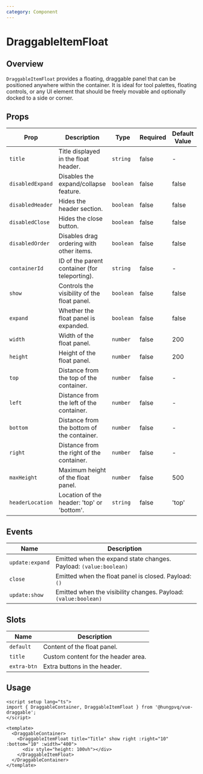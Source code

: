 ```yaml
---
category: Component
---
```


# DraggableItemFloat

## Overview

`DraggableItemFloat` provides a floating, draggable panel that can be positioned anywhere within the container. It is ideal for tool palettes, floating controls, or any UI element that should be freely movable and optionally docked to a side or corner.

## Props

| Prop             | Description                                   | Type      | Required | Default Value |
| ---------------- | --------------------------------------------- | --------- | -------- | ------------- |
| `title`          | Title displayed in the float header.          | `string`  | false    | -             |
| `disabledExpand` | Disables the expand/collapse feature.         | `boolean` | false    | false         |
| `disabledHeader` | Hides the header section.                     | `boolean` | false    | false         |
| `disabledClose`  | Hides the close button.                       | `boolean` | false    | false         |
| `disabledOrder`  | Disables drag ordering with other items.      | `boolean` | false    | false         |
| `containerId`    | ID of the parent container (for teleporting). | `string`  | false    | -             |
| `show`           | Controls the visibility of the float panel.   | `boolean` | false    | false         |
| `expand`         | Whether the float panel is expanded.          | `boolean` | false    | false         |
| `width`          | Width of the float panel.                     | `number`  | false    | 200           |
| `height`         | Height of the float panel.                    | `number`  | false    | 200           |
| `top`            | Distance from the top of the container.       | `number`  | false    | -             |
| `left`           | Distance from the left of the container.      | `number`  | false    | -             |
| `bottom`         | Distance from the bottom of the container.    | `number`  | false    | -             |
| `right`          | Distance from the right of the container.     | `number`  | false    | -             |
| `maxHeight`      | Maximum height of the float panel.            | `number`  | false    | 500           |
| `headerLocation` | Location of the header: 'top' or 'bottom'.    | `string`  | false    | 'top'         |

## Events

| Name            | Description                                                       |
| --------------- | ----------------------------------------------------------------- |
| `update:expand` | Emitted when the expand state changes. Payload: `(value:boolean)` |
| `close`         | Emitted when the float panel is closed. Payload: `()`             |
| `update:show`   | Emitted when the visibility changes. Payload: `(value:boolean)`   |

## Slots

| Name        | Description                         |
| ----------- | ----------------------------------- |
| `default`   | Content of the float panel.         |
| `title`     | Custom content for the header area. |
| `extra-btn` | Extra buttons in the header.        |

## Usage

```vue
<script setup lang="ts">
import { DraggableContainer, DraggableItemFloat } from '@hungpvq/vue-draggable';
</script>

<template>
  <DraggableContainer>
    <DraggableItemFloat title="Title" show right :right="10" :bottom="10" :width="400">
      <div style="height: 100vh"></div>
    </DraggableItemFloat>
  </DraggableContainer>
</template>
```
